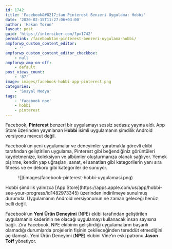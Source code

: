 ```yaml
---
id: 1742
title: 'Facebook&#8217;tan Pinterest Benzeri Uygulama: Hobbi'
date: '2020-02-15T11:27:06+03:00'
author: 'Hakan Torun'
layout: post
guid: 'https://intersiber.com/?p=1742'
permalink: /facebooktan-pinterest-benzeri-uygulama-hobbi/
ampforwp_custom_content_editor:
    - ''
ampforwp_custom_content_editor_checkbox:
    - null
ampforwp-amp-on-off:
    - default
post_views_count:
    - '87'
image: images/facebook-hobbi-app-pinterest.png
categories:
    - 'Sosyal Medya'
tags:
    - 'facebook npe'
    - hobbi
    - pinterest
---
```


Facebook, **Pinterest** benzeri bir uygulamayı sessiz sedasız yayına aldı. App Store üzerinden yayınlanan **Hobbi** isimli uygulamanın şimdilik Android versiyonu mevcut değil.

Facebook’un yeni uygulamalar ve deneyimler yaratmakla görevli ekibi tarafından geliştirilen uygulama, Pinterest gibi beğendiğiniz görüntüleri kaydetmenize, koleksiyon ve albümler oluşturmanıza olanak sağlıyor. Yemek pişirme, kendin yap uğraşları, sanat, el sanatları gibi kategorilerin yanı sıra fitness ve ev dekoru gibi kategoriler de sunuyor.

<figure class="wp-block-image size-large">![](images/facebook-pinterest-hobbi-uygulamasi.png)</figure>Hobbi şimdilik yalnızca [App Store](https://apps.apple.com/us/app/hobbi-see-your-progress/id1482973345) üzerinden indirilmeye sunulmuş durumda. Uygulamanın Android versiyonunun ne zaman geleceği henüz belli değil.

Facebook’un **Yeni Ürün Deneyimi** (NPE) ekibi tarafından geliştirilen uygulamanın kaderinin ne olacağı uygulamayı kullanacak insan sayısına bağlı. Zira Facebook, NPE ekibinin geliştirdiği uygulamaların başarılı olamadığı durumlarda projelerin fişinin çekileceğinden tereddüt etmediğini açıklamıştı. Yeni Ürün Deneyimi (**NPE**) ekibini Vine’ın eski patronu **Jason Toff** yönetiyor.